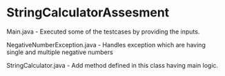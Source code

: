 # StringCalculatorAssesment

Main.java                       - Executed some of the testcases by providing the inputs.

NegativeNumberException.java    - Handles exception which are having single and multiple negative numbers

StringCalculator.java           -  Add method defined in this class having main logic.

